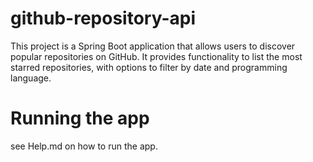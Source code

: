 # github-repository-api
This project is a Spring Boot application that allows users to discover popular repositories on GitHub. It provides functionality to list the most starred repositories, with options to filter by date and programming language.


# Running the app
see Help.md on how to run the app.